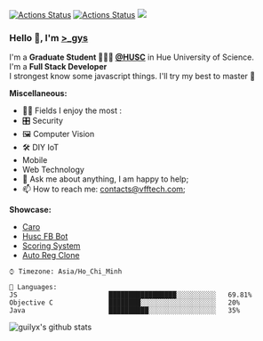 [![Actions Status](https://github.com/ducy23061999/ducy23061999/workflows/wakatime-stats/badge.svg)](https://github.com/ducy23061999/ducy23061999/actions)
[![Actions Status](https://github.com/ducy23061999/ducy23061999/workflows/update-gh-activity/badge.svg)](https://github.com/ducy23061999/ducy23061999/actions)
![](https://visitor-badge.glitch.me/badge?page_id=ducy23061999)

### Hello 👋, I'm [>_gys](https://www.facebook.com/Tranducy1999/) 

I'm a **Graduate Student 👨🏽‍💼 [@HUSC](http://husc.hueuni.edu.vn/)** in Hue University of Science. <br />
I'm a **Full Stack Developer**  <br />
I strongest know some javascript things. I'll try my best to master 📢  <br />
  
**Miscellaneous:**

  - 🤹🏽 Fields I enjoy the most : 
  - 🎛 Security
  - 🖼 Computer Vision
  - 🛠 DIY IoT
  - Mobile
  - Web Technology
  - 💬 Ask me about anything, I am happy to help;
  - 📫 How to reach me: <contacts@vfftech.com>;

**Showcase:**
- [Caro](https://www.youtube.com/watch?v=GKCaw_Bp7lo)
- [Husc FB Bot](https://www.youtube.com/watch?v=eDa8BSe_z6Q)
- [Scoring System](https://www.youtube.com/watch?v=2nG2I4Gb7Q4)
- [Auto Reg Clone](https://www.youtube.com/watch?v=eREeYYYlGGQ)

```text
⌚︎ Timezone: Asia/Ho_Chi_Minh

💬 Languages: 
JS                       █████████████████░░░░░░░░░░   69.81% 
Objective C              ████████░░░░░░░░░░░░░░░░░░░   20% 
Java                     ██████████░░░░░░░░░░░░░░░░░   35% 
```


![guilyx's github stats](https://github-readme-stats.vercel.app/api?username=ducy23061999&show_icons=true&hide_border=true)

